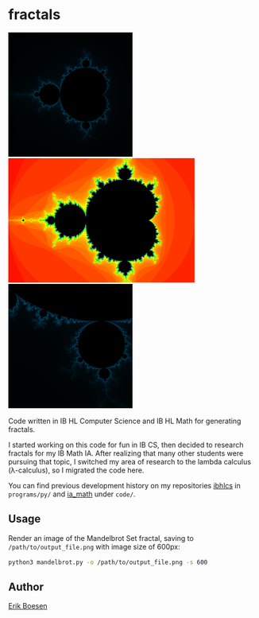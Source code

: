 # fractals
<img src="examples/blue.png" height=250><img src="examples/hue.png" height=250><img src="examples/zoom.png" height=250>

Code written in IB HL Computer Science and IB HL Math for generating fractals.

I started working on this code for fun in IB CS, then decided to research fractals for my IB Math IA. After realizing that many other students were pursuing that topic, I switched my area of research to the lambda calculus (λ-calculus), so I migrated the code here.

You can find previous development history on my repositories [ibhlcs](https://github.com/ErikBoesen/ibhlcs/commits/master) in `programs/py/` and [ia_math](https://github.com/ErikBoesen/ia_math/commits/master) under `code/`.

## Usage
Render an image of the Mandelbrot Set fractal, saving to `/path/to/output_file.png` with image size of 600px:
```sh
python3 mandelbrot.py -o /path/to/output_file.png -s 600
```

## Author
[Erik Boesen](https://github.com/ErikBoesen)
